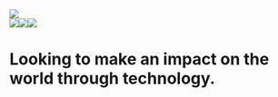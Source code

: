 <img src="https://cdn.glitch.global/e20a3f34-0e08-4043-8bd5-2626689e0de5/20180126_135228.jpg?v=1676416097690" style="width=100%"> 

<div style="display: flex; flex-direction: row;" align=center >
  <a href="https://toli.dev" target="_blank">
    <img src="https://img.shields.io/static/v1?&style=flat&logo=react&logoColor=AD9D90&labelColor=white&label=&message=PORTFOLIO&color=AD9D90"/>
  </a>
  <a href="https://twitter.com/TommyD_Fox" target="_blank">
    <img src="https://img.shields.io/static/v1?&style=flat&logo=twitter&logoColor=AD9D90&labelColor=white&label=&message=TWITTER&color=AD9D90"/>
  </a>
  <a href="https://linkedin.com/tommyli10" target="_blank">
    <img src="https://img.shields.io/static/v1?&style=flat&logo=linkedin&logoColor=AD9D90&labelColor=white&label=&message=LINKEDIN&color=AD9D90"/>
  </a>
</div>

# Looking to make an impact on the world through technology. 

